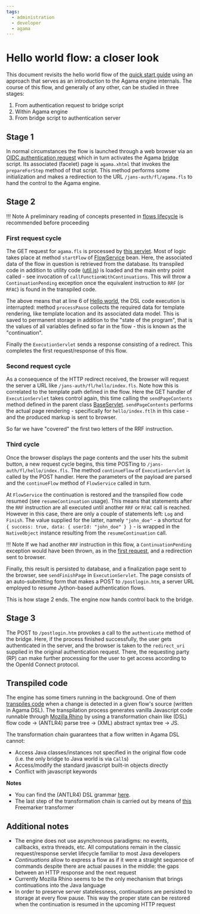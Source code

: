 ```yaml
---
tags:
  - administration
  - developer
  - agama
---
```


# Hello world flow: a closer look

This document revisits the hello world flow of the [quick start guide](./quick-start.md) using an approach that serves as an introduction to the Agama engine internals. The course of this flow, and generally of any other, can be studied in three stages:

1. From authentication request to bridge script
1. Within Agama engine
1. From bridge script to authentication server

## Stage 1

In normal circumstances the flow is launched through a web browser via an [OIDC authentication request](./quick-start.md#craft-an-authentication-request) which in turn activates the Agama [bridge](./index.md#agama-engine) script. Its associated (facelet) page is `agama.xhtml` that invokes the `prepareForStep` method of that script. This method performs some initialization and makes a redirection to the URL `/jans-auth/fl/agama.fls` to hand the control to the Agama engine.

## Stage 2

!!! Note
    A preliminary reading of concepts presented in [flows lifecycle](./flows-lifecycle.md) is recommended before proceeding

### First request cycle

The GET request for `agama.fls` is processed by [this servlet](https://github.com/JanssenProject/jans/blob/main/agama/engine/src/main/java/io/jans/agama/engine/servlet/ExecutionServlet.java). Most of logic takes place at method `startFlow` of [FlowService](
https://github.com/JanssenProject/jans/blob/main/agama/engine/src/main/java/io/jans/agama/engine/service/FlowService.java) bean. Here, the associated data of the flow in question is retrieved from the database. Its transpiled code in addition to utility code ([util.js](https://github.com/JanssenProject/jans/blob/main/agama/transpiler/src/main/resources/util.js)) is loaded and the main entry point called - see invocation of `callFunctionWithContinuations`. This will throw a `ContinuationPending` exception once the equivalent instruction to `RRF` (or `RFAC`) is found in the transpiled code.

The above means that at line 6 of [Hello world](https://github.com/JanssenProject/jans/blob/main/docs/admin/developer/agama/test#L6), the DSL code execution is interrupted: method `processPause` collects the required data for template rendering, like template location and its associated data model. This is saved to permanent storage in addition to the "state of the program", that is the values of all variables defined so far in the flow - this is known as the "continuation".

Finally the `ExecutionServlet` sends a response consisting of a redirect. This completes the first request/response of this flow.

### Second request cycle

As a consequence of the HTTP redirect received, the browser will request the server a URL like `/jans-auth/fl/hello/index.fls`. Note how this is correlated to the template path defined in the flow. Here the GET handler of `ExecutionServlet` takes control again, this time calling the `sendPageContents` method defined in the parent class [BaseServlet](https://github.com/JanssenProject/jans/blob/main/agama/engine/src/main/java/io/jans/agama/engine/servlet/BaseServlet.java). `sendPageContents` performs the actual page rendering - specifically for `hello/index.ftlh` in this case - and the produced markup is sent to browser.

So far we have "covered" the first two letters of the RRF instruction.

### Third cycle

Once the browser displays the page contents and the user hits the submit button, a new request cycle begins, this time POSTing to `/jans-auth/fl/hello/index.fls`. The method `continueFlow` of `ExecutionServlet` is called by the POST handler. Here the parameters of the payload are parsed and the `continueFlow` method of `FlowService` called in turn.

At `FlowService` the continuation is restored and the transpiled flow code resumed (see `resumeContinuation` usage). This means that statements after the `RRF` instruction are all executed until another `RRF` or `RFAC` call is reached. However in this case, there are only a couple of statements left: `Log` and `Finish`. The value supplied for the latter, namely `"john_doe"` - a shortcut for `{ success: true, data: { userId: "john_doe" } }` - is wrapped in the `NativeObject` instance resulting from the `resumeContinuation` call.

!!! Note
    If we had another `RRF` instruction in this flow, a `ContinuationPending` exception would have been thrown, as in the [first request](#first-request-cycle), and a redirection sent to browser.

Finally, this result is persisted to database, and a finalization page sent to the browser, see `sendFinishPage` in `ExecutionServlet`. The page consists of an auto-submitting form that makes a POST to `/postlogin.htm`, a server URL employed to resume Jython-based authentication flows.

This is how stage 2 ends. The engine now hands control back to the bridge.

## Stage 3

The POST to `/postlogin.htm` provokes a call to the `authenticate` method of the bridge. Here, if the process finished successfully, the user gets authenticated in the server, and the browser is taken to the `redirect_uri` supplied in the original authentication request. There, the requesting party (RP) can make further processing for the user to get access according to the OpenId Connect protocol.

## Transpiled code

The engine has some timers running in the background. One of them [transpiles code](https://github.com/JanssenProject/jans/blob/main/agama/engine/src/main/java/io/jans/agama/timer/Transpilation.java) when a change is detected in a given flow's source (written in Agama DSL). The transpilation process generates vanilla Javascript code runnable through [Mozilla Rhino](https://github.com/mozilla/rhino) by using a transformation chain like  (DSL) flow code -> (ANTLR4) parse tree -> (XML) abstract syntax tree -> JS. 

The transformation chain guarantees that a flow written in Agama DSL cannot:

- Access Java classes/instances not specified in the original flow code (i.e. the only bridge to Java world is via `Call`s)
- Access/modify the standard javascript built-in objects directly
- Conflict with javascript keywords

**Notes**

- You can find the (ANTLR4) DSL grammar [here](https://github.com/JanssenProject/jans/blob/main/agama/transpiler/src/main/antlr4/io/jans/agama/antlr/AuthnFlow.g4).
- The last step of the transformation chain is carried out by means of [this](https://github.com/JanssenProject/jans/blob/main/agama/transpiler/src/main/resources/JSGenerator.ftl) Freemarker transformer

## Additional notes

- The engine does not use asynchronous paradigms: no events, callbacks, extra threads, etc. All computations remain in the classic request/response servlet lifecycle familiar to most Java developers
- _Continuations_ allow to express a flow as if it were a straight sequence of commands despite there are actual pauses in the middle: the gaps between an HTTP response and the next request
- Currently Mozilla Rhino seems to be the only mechanism that brings continuations into the Java language
- In order to preserve server statelessness, continuations are persisted to storage at every flow pause. This way the proper state can be restored when the continuation is resumed in the upcoming HTTP request
